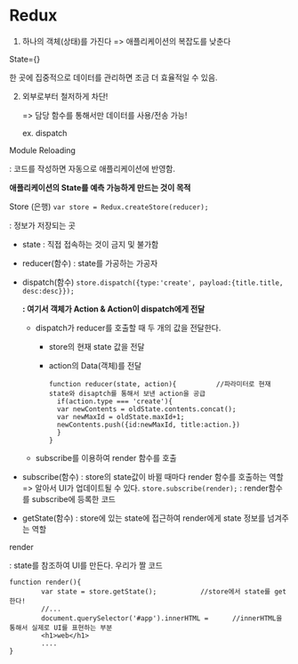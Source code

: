 # Redux

1. 하나의 객체(상태)를 가진다 => 애플리케이션의 복잡도를 낮춘다

State={}

한 곳에 집중적으로 데이터를 관리하면 조금 더 효율적일 수 있음.

2. 외부로부터 철저하게 차단! 

   => 담당 함수를 통해서만 데이터를 사용/전송 가능!

   ex. dispatch

Module Reloading

: 코드를 작성하면 자동으로 애플리케이션에 반영함.



**애플리케이션의 State를 예측 가능하게 만드는 것이 목적**







Store (은행)     			`var store = Redux.createStore(reducer);`

: 정보가 저장되는 곳

- state : 직접 접속하는 것이 금지 및 불가함

  

- reducer(함수) : state를 가공하는 가공자

  

- dispatch(함수)           `store.dispatch({type:'create', payload:{title.title, desc:desc}});`   

  **: 여기서 객체가 Action & Action이 dispatch에게 전달**

  - dispatch가 reducer를 호출할 때 두 개의 값을 전달한다.

    - store의 현재 state 값을 전달

    - action의 Data(객체)를 전달

      ```
      function reducer(state, action){ 			//파라미터로 현재 state와 disaptch를 통해서 보낸 action을 공급
      	if(action.type === 'create'){
      	var newContents = oldState.contents.concat();
      	var newMaxId = oldState.maxId+1;
      	newContents.push({id:newMaxId, title:action.})
      	}
      }
      ```

      

  -  subscribe를 이용하여 render 함수를 호출

    

- subscribe(함수) : store의 state값이 바뀔 때마다 render 함수를 호출하는 역할 => 알아서 UI가 업데이트될 수 있다. 									`store.subscribe(render);`  :  render함수를 subscribe에 등록한 코드

  

- getState(함수) : store에 있는 state에 접근하여 render에게 state 정보를 넘겨주는 역할



render

: state를 참조하여 UI를 만든다. 우리가 짤 코드 

```
function render(){
		var state = store.getState();			//store에서 state를 get 한다!
		//...
		document.querySelector('#app').innerHTML =		//innerHTML을 통해서 실제로 UI를 표현하는 부분
		<h1>web</h1>
		....
}
```

